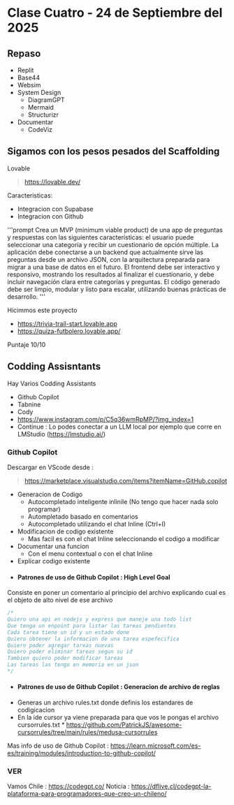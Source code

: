 # Clase Cuatro - 24 de Septiembre del 2025

## Repaso

* Replit
* Base44
* Websim
* System Design
    * DiagramGPT
    * Mermaid
    * Structurizr
* Documentar
    * CodeViz

## Sigamos con los pesos pesados del Scaffolding

Lovable
> https://lovable.dev/

Caracteristicas:
* Integracion con Supabase
* Integracion con Github

'''prompt
Crea un MVP (minimum viable product) de una app de preguntas y respuestas con las siguientes características: el usuario puede seleccionar una categoría y recibir un cuestionario de opción múltiple. La aplicación debe conectarse a un backend que actualmente sirve las preguntas desde un archivo JSON, con la arquitectura preparada para migrar a una base de datos en el futuro. El frontend debe ser interactivo y responsivo, mostrando los resultados al finalizar el cuestionario, y debe incluir navegación clara entre categorías y preguntas. El código generado debe ser limpio, modular y listo para escalar, utilizando buenas prácticas de desarrollo.
'''

Hicimmos este proyecto

* https://trivia-trail-start.lovable.app
* https://quiza-futbolero.lovable.app/

Puntaje 10/10


## Codding Assisntants

Hay Varios Codding Assistants
* Github Copilot
* Tabnine
* Cody
* https://www.instagram.com/p/C5q36wmRpMP/?img_index=1
* Continue : Lo podes conectar a un LLM local por ejemplo que corre en LMStudio (https://lmstudio.ai/)

### Github Copilot

Descargar en VScode desde :
> https://marketplace.visualstudio.com/items?itemName=GitHub.copilot

* Generacion de Codigo
   * Autocompletado inteligente inlinile (No tengo que hacer nada solo programar)
   * Autompletado basado en comentarios
   * Autocompletado utilizando el chat Inline (Ctrl+I)
* Modificacion de codigo existente
   * Mas facil es con el chat Inline seleccionando el codigo a modificar
* Documentar una funcion
   * Con el menu contextual o con el chat Inline
* Explicar codigo existente

- #### Patrones de uso de Github Copilot : High Level Goal

Consiste en poner un comentario al principio del archivo explicando cual es el objeto de alto nivel de ese archivo

```javascript
/*
Quiero una api en nodejs y express que maneje una todo list 
Que tenga un enpoint para listar las tareas pendientes
Cada tarea tiene un id y un estado done
Quiero obtener la informacion de una tarea espefecifica
Quiero poder agregar tareas nuevas
Quiero poder eliminar tareas segun su id
Tambien quiero poder modificar tareas
Las tareas las tengo en memoria en un json
*/
```

- #### Patrones de uso de Github Copilot : Generacion de archivo de reglas

* Generas un archivo rules.txt donde definis los estandares de codigicacion
* En la ide cursor ya viene preparada para que vos le pongas el archivo cursorrules.txt
      * https://github.com/PatrickJS/awesome-cursorrules/tree/main/rules/medusa-cursorrules

Mas info de uso de Github Copilot : https://learn.microsoft.com/es-es/training/modules/introduction-to-github-copilot/

### VER

Vamos Chile : https://codegpt.co/
Noticia : https://dflive.cl/codegpt-la-plataforma-para-programadores-que-creo-un-chileno/
